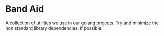 # Band Aid

A collection of utilities we use in our golang projects. Try and minimize the non standard library dependencies, if possible.